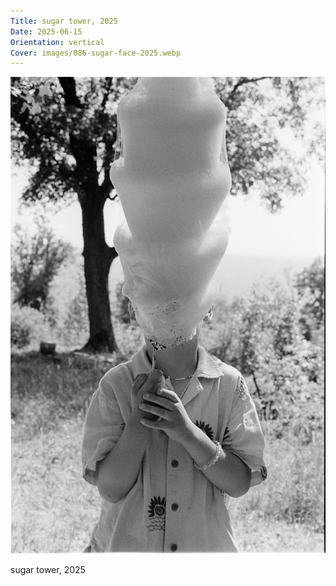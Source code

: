 ```yaml
---
Title: sugar tower, 2025
Date: 2025-06-15
Orientation: vertical
Cover: images/086-sugar-face-2025.webp
---
```


![sugar tower, 2025](images/086-sugar-face-2025@2x.webp)

sugar tower, 2025

